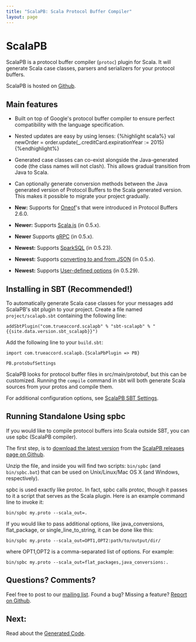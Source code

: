 ```yaml
---
title: "ScalaPB: Scala Protocol Buffer Compiler"
layout: page
---
```


# ScalaPB

ScalaPB is a protocol buffer compiler (`protoc`) plugin for Scala. It will
generate Scala case classes, parsers and serializers for your protocol
buffers.

ScalaPB is hosted on [Github](https://github.com/trueaccord/ScalaPB).

## Main features

* Built on top of Google's protocol buffer compiler to ensure perfect
  compatibility with the language specification.

* Nested updates are easy by using lenses:
{%highlight scala%}
val newOrder = order.update(_.creditCard.expirationYear := 2015)
{%endhighlight%}

* Generated case classes can co-exist alongside the Java-generated code (the
  class names will not clash). This allows gradual transition from Java to
  Scala.

* Can optionally generate conversion methods between the Java generated
  version of Protocol Buffers to the Scala generated version. This makes
  it possible to migrate your project gradually.

* **New:** Supports for
  [Oneof](https://developers.google.com/protocol-buffers/docs/proto#oneof)'s 
  that were introduced in Protocol Buffers 2.6.0.

* **Newer:** Supports [Scala.js]({{site.baseurl}}/scala.js.html) (in 0.5.x).

* **Newer** Supports [gRPC](http://www.grpc.io/) (in 0.5.x).

* **Newest:** Supports [SparkSQL]({{site.baseurl}}/sparksql.html) (in 0.5.23).

* **Newest:** Supports [converting to and from JSON]({{site.baseurl}}/json.html) (in 0.5.x).

* **Newest:** Supports [User-defined options]({{site.baseurl}}/user_defined_options.html) (in 0.5.29).

## Installing in SBT (Recommended!)

To automatically generate Scala case classes for your messages add ScalaPB's
sbt plugin to your project. Create a file named `project/scalapb.sbt`
containing the following line:

    addSbtPlugin("com.trueaccord.scalapb" % "sbt-scalapb" % "{{site.data.version.sbt_scalapb}}")

Add the following line to your `build.sbt`:

    import com.trueaccord.scalapb.{ScalaPbPlugin => PB}

    PB.protobufSettings

ScalaPB looks for protocol buffer files in src/main/protobuf, but this can
be customized. Running the `compile` command in sbt will both generate Scala
sources from your protos and compile them. 

For additional configuration options, see
[ScalaPB SBT Settings]({{site.baseurl}}/sbt-settings.html).

## Running Standalone Using spbc

If you would like to compile protocol buffers into Scala outside SBT, you can
use spbc (ScalaPB compiler).

The first step, is to [download the latest version](https://github.com/trueaccord/ScalaPB/releases/download/v{{site.data.version.scalapb}}/spbc-{{site.data.version.scalapb}}.zip)
from the [ScalaPB releases page on Github](https://github.com/trueaccord/ScalaPB/releases).

Unzip the file, and inside you will find two scripts: `bin/spbc` (and
`bin/spbc.bat`) that can be used on Unix/Linux/Mac OS X (and Windows,
respectively).

spbc is used exactly like protoc. In fact, spbc calls protoc, though it passes
to it a script that serves as the Scala plugin. Here is an example command
line to invoke it:

    bin/spbc my.proto --scala_out=.

If you would like to pass additional options, like java_conversions,
flat_package, or single_line_to_string, it can be done like this:

    bin/spbc my.proto --scala_out=OPT1,OPT2:path/to/output/dir/

where OPT1,OPT2 is a comma-separated list of options. For example:

    bin/spbc my.proto --scala_out=flat_packages,java_conversions:.

## Questions? Comments?

Feel free to post to our [mailing
list](https://groups.google.com/forum/#!forum/scalapb).  Found a bug? Missing
a feature? [Report on Github](https://github.com/trueaccord/ScalaPB/issues).

## Next:

Read about the [Generated Code]({{site.baseurl}}/generated-code.html).
